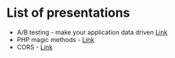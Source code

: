 # List of presentations

* A/B testing - make your application data driven [Link](https://github.com/sukhoy94/presentations/blob/main/ab_tests_make_your_app_data_driven.pdf)
* PHP magic methods - [Link](https://github.com/sukhoy94/presentations/blob/main/php_magic_methods.pdf)
* CORS - [Link](https://github.com/sukhoy94/presentations/blob/main/CORS.pdf)

